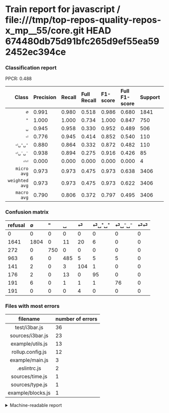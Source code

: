 # Train report for javascript / file:///tmp/top-repos-quality-repos-x_mp__55/core.git HEAD 674480db75d91bfc265d9ef55ea592452ec394ce

### Classification report

PPCR: 0.488

| Class | Precision | Recall | Full Recall | F1-score | Full F1-score | Support | Full Support | PPCR |
|------:|:----------|:-------|:------------|:---------|:---------|:--------|:-------------|:-----|
| `∅` | 0.991| 0.980| 0.518| 0.986| 0.680| 1841| 3482| 0.529 |
| `"` | 1.000| 1.000| 0.734| 1.000| 0.847| 750| 1022| 0.734 |
| `␣` | 0.945| 0.958| 0.330| 0.952| 0.489| 506| 1469| 0.344 |
| `⏎` | 0.776| 0.945| 0.414| 0.852| 0.540| 110| 251| 0.438 |
| `⏎␣⁺␣⁺` | 0.880| 0.864| 0.332| 0.872| 0.482| 110| 286| 0.385 |
| `⏎␣⁻␣⁻` | 0.938| 0.894| 0.275| 0.916| 0.426| 85| 276| 0.308 |
| `⏎⏎` | 0.000| 0.000| 0.000| 0.000| 0.000| 4| 195| 0.021 |
| `micro avg` | 0.973| 0.973| 0.475| 0.973| 0.638| 3406| 6981| 0.488 |
| `weighted avg` | 0.973| 0.973| 0.475| 0.973| 0.622| 3406| 6981| 0.488 |
| `macro avg` | 0.790| 0.806| 0.372| 0.797| 0.495| 3406| 6981| 0.488 |

### Confusion matrix

|refusal|  ∅| "| ␣| ⏎| ⏎␣⁺␣⁺| ⏎␣⁻␣⁻| ⏎⏎| 
|:---|:---|:---|:---|:---|:---|:---|:---|
|0 |0 |0 |0 |0 |0 |0 |0 |
|1641 |1804 |0 |11 |20 |6 |0 |0 |
|272 |0 |750 |0 |0 |0 |0 |0 |
|963 |6 |0 |485 |5 |5 |5 |0 |
|141 |2 |0 |3 |104 |1 |0 |0 |
|176 |2 |0 |13 |0 |95 |0 |0 |
|191 |6 |0 |1 |1 |1 |76 |0 |
|191 |0 |0 |0 |4 |0 |0 |0 |

### Files with most errors

| filename | number of errors|
|:----:|:-----|
| test/i3bar.js | 36 |
| sources/i3bar.js | 23 |
| example/utils.js | 13 |
| rollup.config.js | 12 |
| example/main.js | 3 |
| .eslintrc.js | 2 |
| sources/time.js | 1 |
| sources/type.js | 1 |
| example/blocks.js | 1 |

<details>
    <summary>Machine-readable report</summary>
```json
{
  "cl_report": {"\"": {"f1-score": 1.0, "precision": 1.0, "recall": 1.0, "support": 750}, "macro avg": {"f1-score": 0.7967311459961556, "precision": 0.7900926474393725, "recall": 0.8059441152736663, "support": 3406}, "micro avg": {"f1-score": 0.9729888432178508, "precision": 0.9729888432178508, "recall": 0.9729888432178508, "support": 3406}, "weighted avg": {"f1-score": 0.9728390109648978, "precision": 0.9733067912212442, "recall": 0.9729888432178508, "support": 3406}, "\u2205": {"f1-score": 0.9855230811253756, "precision": 0.9912087912087912, "recall": 0.979902227050516, "support": 1841}, "\u23ce": {"f1-score": 0.8524590163934428, "precision": 0.7761194029850746, "recall": 0.9454545454545454, "support": 110}, "\u23ce\u23ce": {"f1-score": 0.0, "precision": 0.0, "recall": 0.0, "support": 4}, "\u23ce\u2423\u207a\u2423\u207a": {"f1-score": 0.8715596330275229, "precision": 0.8796296296296297, "recall": 0.8636363636363636, "support": 110}, "\u23ce\u2423\u207b\u2423\u207b": {"f1-score": 0.9156626506024096, "precision": 0.9382716049382716, "recall": 0.8941176470588236, "support": 85}, "\u2423": {"f1-score": 0.9519136408243376, "precision": 0.9454191033138402, "recall": 0.958498023715415, "support": 506}},
  "cl_report_full": {"\"": {"f1-score": 0.8465011286681716, "precision": 1.0, "recall": 0.7338551859099804, "support": 1022}, "macro avg": {"f1-score": 0.494952463810917, "precision": 0.7900926474393725, "recall": 0.3719967979237667, "support": 6981}, "micro avg": {"f1-score": 0.6381053239626455, "precision": 0.9729888432178508, "recall": 0.4747170892422289, "support": 6981}, "weighted avg": {"f1-score": 0.6223449261960323, "precision": 0.9407753446416462, "recall": 0.4747170892422289, "support": 6981}, "\u2205": {"f1-score": 0.6804979253112033, "precision": 0.9912087912087912, "recall": 0.5180930499712809, "support": 3482}, "\u23ce": {"f1-score": 0.5402597402597402, "precision": 0.7761194029850746, "recall": 0.41434262948207173, "support": 251}, "\u23ce\u23ce": {"f1-score": 0.0, "precision": 0.0, "recall": 0.0, "support": 195}, "\u23ce\u2423\u207a\u2423\u207a": {"f1-score": 0.4822335025380711, "precision": 0.8796296296296297, "recall": 0.3321678321678322, "support": 286}, "\u23ce\u2423\u207b\u2423\u207b": {"f1-score": 0.42577030812324923, "precision": 0.9382716049382716, "recall": 0.2753623188405797, "support": 276}, "\u2423": {"f1-score": 0.48940464177598386, "precision": 0.9454191033138402, "recall": 0.3301565690946222, "support": 1469}},
  "ppcr": 0.48789571694599626
}
```
</details>
